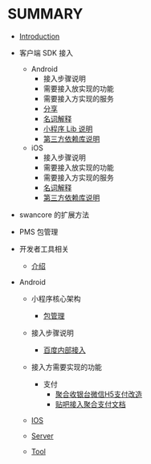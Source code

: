 # SUMMARY
* [Introduction](README.md)

* 客户端 SDK 接入
    * Android
        * 接入步骤说明
        * 需要接入放实现的功能
        * 需要接入方实现的服务
        * [分享](客户端SDK接入/Android/分享.md)
        * [名词解释](客户端SDK接入/Android/名词解释.md)
        * [小程序 Lib 说明](客户端SDK接入/Android/小程序Lib说明.md)   
        * [第三方依赖库说明](客户端SDK接入/Android/第三方依赖库说明.md)           
    * iOS
         * 接入步骤说明
         * 需要接入放实现的功能       
         * 需要接入方实现的服务
         * [名词解释](客户端SDK接入/iOS/名词解释.md)  
         * [第三方依赖库说明](客户端SDK接入/iOS/小程序依赖三方库.md)        
* swancore 的扩展方法
* PMS 包管理
* 开发者工具相关


    * [介绍](FE/extension.md)
* Android
    * 小程序核心架构
        * [包管理](Android/小程序核心架构/包管理.md)
    * 接入步骤说明
        * [百度内部接入](Android/接入步骤说明/百度内部接入.md)
    * 接入方需要实现的功能
        * 支付
            * [聚合收银台微信H5支付改造](Android/接入方需要实现的功能/支付/聚合收银台微信H5支付改造.md)
            * [贴吧接入聚合支付文档](Android/接入方需要实现的功能/支付/贴吧接入聚合支付文档.md)    
        <!-- * [二维码扫描]
        * [位置] 
        
        * [图片] 
        * [地图] 
        * [地址、发票] 
        * [夜间模式] 
        * [] 
        * [] 
        * [] 
        * [] 
        * [] 
        * [] 
        * [] 
        * [] 
        * []  -->
               
    * [IOS](IOS/名词解释.md)
    * [Server](Server/README.md)
    * [Tool](Tool/README.md)
    